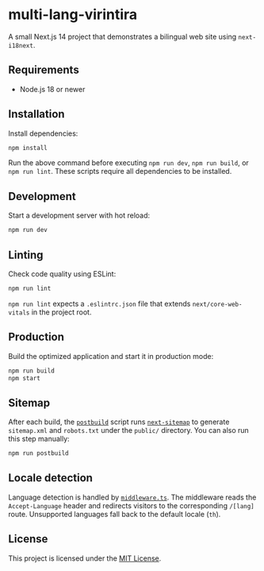 # multi-lang-virintira

A small Next.js 14 project that demonstrates a bilingual web site using `next-i18next`.

## Requirements

- Node.js 18 or newer

## Installation

Install dependencies:

```bash
npm install
```

Run the above command before executing `npm run dev`, `npm run build`,
or `npm run lint`. These scripts require all dependencies to be installed.

## Development

Start a development server with hot reload:

```bash
npm run dev
```

## Linting

Check code quality using ESLint:

```bash
npm run lint
```

`npm run lint` expects a `.eslintrc.json` file that extends
`next/core-web-vitals` in the project root.

## Production

Build the optimized application and start it in production mode:

```bash
npm run build
npm start
```

## Sitemap

After each build, the [`postbuild`](package.json) script runs
[`next-sitemap`](https://github.com/iamvishnusankar/next-sitemap) to
generate `sitemap.xml` and `robots.txt` under the `public/` directory.
You can also run this step manually:

```bash
npm run postbuild
```

## Locale detection

Language detection is handled by [`middleware.ts`](middleware.ts). The middleware
reads the `Accept-Language` header and redirects visitors to the corresponding
`/[lang]` route. Unsupported languages fall back to the default locale (`th`).


## License

This project is licensed under the [MIT License](LICENSE).
